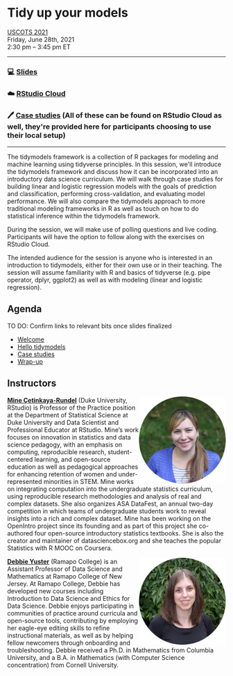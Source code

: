 # Tidy up your models

[USCOTS 2021](https://causeweb.org/cause/uscots/uscots21/1g-tidy-your-models)  
Friday, June 28th, 2021  
2:30 pm – 3:45 pm ET  

---

### :computer: [Slides](https://mine-cetinkaya-rundel.github.io/tidymodels-uscots-2021/tidy-up-models.html#1)
### :cloud: [RStudio Cloud](https://bit.ly/tidymodels-cloud)
### :pen: [Case studies](https://github.com/mine-cetinkaya-rundel/tidymodels-uscots-2021/tree/main/case-studies) (All of these can be found on RStudio Cloud as well, they're provided here for participants choosing to use their local setup)

---

The tidymodels framework is a collection of R packages for modeling and machine learning using tidyverse principles. In this session, we'll introduce the tidymodels framework and discuss how it can be incorporated into an introductory data science curriculum. We will walk through case studies for building linear and logistic regression models with the goals of prediction and classification, performing cross-validation, and evaluating model performance. We will also compare the tidymodels approach to more traditional modeling frameworks in R as well as touch on how to do statistical inference within the tidymodels framework.

During the session, we will make use of polling questions and live coding. Participants will have the option to follow along with the exercises on RStudio Cloud.

The intended audience for the session is anyone who is interested in an introduction to tidymodels, either for their own use or in their teaching. The session will assume familiarity with R and basics of tidyverse (e.g. pipe operator, dplyr, ggplot2) as well as with modeling (linear and logistic regression).

## Agenda

TO DO: Confirm links to relevant bits once slides finalized

- [Welcome](https://mine-cetinkaya-rundel.github.io/tidymodels-uscots-2021/tidy-up-models.html#1) 
- [Hello tidymodels](https://mine-cetinkaya-rundel.github.io/tidymodels-uscots-2021/tidy-up-models.html#5)
- [Case studies](https://mine-cetinkaya-rundel.github.io/tidymodels-uscots-2021/tidy-up-models.html#43)
- [Wrap-up](https://mine-cetinkaya-rundel.github.io/tidymodels-uscots-2021/tidy-up-models.html#48)

## Instructors

<img src="images/mine.png" align = "right" width = "200px">

[**Mine Çetinkaya-Rundel**](http://mine-cr.com/) (Duke University, RStudio) is Professor of the Practice position at the Department of Statistical Science at Duke University and Data Scientist and Professional Educator at RStudio. Mine’s work focuses on innovation in statistics and data science pedagogy, with an emphasis on computing, reproducible research, student-centered learning, and open-source education as well as pedagogical approaches for enhancing retention of women and under-represented minorities in STEM. Mine works on integrating computation into the undergraduate statistics curriculum, using reproducible research methodologies and analysis of real and complex datasets. She also organizes ASA DataFest, an annual two-day competition in which teams of undergraduate students work to reveal insights into a rich and complex dataset. Mine has been working on the OpenIntro project since its founding and as part of this project she co-authored four open-source introductory statistics textbooks. She is also the creator and maintainer of datasciencebox.org and she teaches the popular Statistics with R MOOC on Coursera.

<img src="images/debbie.png" align = "right" width = "200px">

[**Debbie Yuster**](https://www.ramapo.edu/tas/faculty/debbie-yuster/) (Ramapo College) is an Assistant Professor of Data Science and Mathematics at Ramapo College of New Jersey. At Ramapo College, Debbie has developed new courses including Introduction to Data Science and Ethics for Data Science. Debbie enjoys participating in communities of practice around curricula and open-source tools, contributing by employing her eagle-eye editing skills to refine instructional materials, as well as by helping fellow newcomers through onboarding and troubleshooting. Debbie received a Ph.D. in Mathematics from Columbia University, and a B.A. in Mathematics (with Computer Science concentration) from Cornell University.

